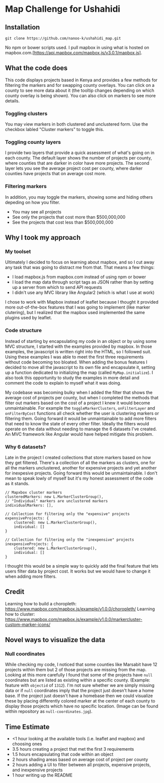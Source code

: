 # Map Challenge for Ushahidi

## Installation
`git clone https://github.com/nanoo-k/ushahidi_map.git`

No npm or bower scripts used. I pull mapbox in using what is hosted on mapbox.com.[https://api.mapbox.com/mapbox.js/v3.0.1/mapbox.js].




## What the code does
This code displays projects based in Kenya and provides a few methods for filtering the markers and for swapping county overlays. You can click on a county to see more data about it (the tooltip changes depending on which county overlay is being shown). You can also click on markers to see more details.

### Toggling clusters
You may view markers in both clustered and unclustered form. Use the checkbox labled "Cluster markers" to toggle this.

### Toggling county layers
I provide two layers that provide a quick assessment of what's going on in each county. The default layer shows the number of projects per county, where counties that are darker in color have more projects. The second layer lets you see the average project cost per county, where darker counties have projects that on average cost more.

### Filtering markers
In addition, you may toggle the markers, showing some and hiding others depeding on how you filter.
- You may see all projects
- See only the projects that cost more than $500,000,000
- See the projects that cost less than $500,000,000




## Why I took my approach
### My toolset
Ultimately I decided to focus on learning about mapbox, and so I cut away any task that was going to distract me from that. That means a few things:
- I load mapbox.js from mapbox.com instead of using npm or bower
- I load the map data through script tags as JSON rather than by setting up a server from which to send API requests
- I didn't use any MVC library like Angular2 (which is what I use at work)

I chose to work with Mapbox instead of leaflet because I thought it provided more out-of-the-box features that I was going to implement (like marker clutering), but I realized that the mapbox used implemented the same plugins used by leaflet.

### Code structure
Instead of starting by encapsulating my code in an object or by using some MVC structure, I started with the examples provided by mapbox. In those examples, the javascript is written right into the HTML, so I followed suit. Using these examples I was able to meet the first three requirements without code becoming too bloated. When adding the bonus features I decided to move all the javascript to its own file and encapsulate it, setting up a function dedicated to initializing the map (called `MyMap.initialize`). I also took this opportunity to study the examples in more detail and comment the code to explain to myself what it was doing.

My codebase was becoming bulky when I added the filter that shows the average cost of projects per county, but when I completed the methods that filter out markers based on the cost of a project I knew it would become unmaintainable. For example the `toggleMarkerClusters`, `onFilterLayer` and `onFilterByCost` functions all check whether the user is clustering markers or filtering them. Going forward it would be unmaintainable to add more filters that need to know the state of every other filter. Ideally the filters would operate on the data without needing to manage the 6 datasets I've created. An MVC framework like Angular would have helped mitigate this problem.

### Why 6 datasets?
Late in the project I created collections that store markers based on how they get filtered. There's a collection of all the markers as clusters, one for all the markers unclustered, another for expensive projects and yet another for inexpesive projects. Going forward this would be unmaintainable. I don't mean to speak lowly of myself but it's my honest assessment of the code as it stands.

```
// Mapxbox cluster markers
clusteredMarkers: new L.MarkerClusterGroup(),
// "Individual" markers are unclustered markers
individualMarkers: [],

// Collection for filtering only the "expensive" projects
expensiveProjects: {
    clustered: new L.MarkerClusterGroup(),
    individual: []
}

// Collection for filtering only the "inexpensive" projects
inexpensiveProjects: {
    clustered: new L.MarkerClusterGroup(),
    individual: []
}
```

I thought this would be a simple way to quickly add the final feature that lets users filter data by project cost. It works but we would have to change it when adding more filters.



## Credit
Learning how to build a choropleth: https://www.mapbox.com/mapbox.js/example/v1.0.0/choropleth/
Learning how to cluster: https://www.mapbox.com/mapbox.js/example/v1.0.0/markercluster-custom-marker-icons/




## Novel ways to visualize the data

### Null coordinates
While checking my code, I noticed that some counties like Marsabit have 12 projects within them but 2 of those projects are missing from the map. Looking at this more carefully I found that some of the projects have `null` coordinates but are listed as existing within a specific county. (Example: feature with `objectid` of `1312`). I'm not sure whether we are simply missing data or if `null` coordinates imply that the project just doesn't have a home base. If the project just doesn't have a homebase then we could visualize these by placing differently colored marker at the center of each county to display those projects which have no specific location. (Image can be found within repository as `null-coordinates.jpg`).



## Time Estimate
- <1 hour looking at the available tools (i.e. leaflet and mapbox) and choosing ones
- 3.5 hours creating a project that met the first 3 requirements
- 1.5 hours encapsulating that code within an object
- 2 hours shading areas based on average cost of project per county
- 2 hours adding a UI to filter between all projects, expensive projects, and inexpensive projects
- 1 hour writing up the README
